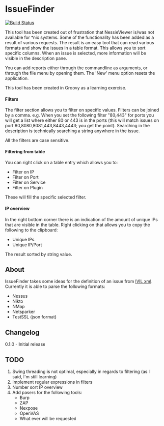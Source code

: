 # IssueFinder
[![Build Status](https://travis-ci.org/vdbaan/issuefinder.svg?branch=masterhttps://travis-ci.org/vdbaan/IssueFinder.svg?branch=master)](https://travis-ci.org/vdbaan/IssueFinder)

This tool has been created out of frustration that NessieViewer is/was not available for *nix systems. 
Some of the functionality has been added as a result of various requests. 
The result is an easy tool that can read various formats and show the issues in a table format. This allows you to
sort specific columns. When an issue is selected, more information will be visible in the description pane.

You can add reports either through the commandline as arguments, or through the file menu by opening them.
The 'New' menu option resets the application.

This tool has been created in Groovy as a learning exercise.  


#### Filters
The filter section allows you to filter on specific values. Filters can be joined by a comma. e.g. When you set 
the following filter "80,443" for ports you will get a list where either 80 or 443 is in the ports 
(this will match issues on port 80,8080,8081,443,8443,4443; you get the point).
Searching in the description is technically searching a string anywhere in the issue.

All the filters are case sensitive.
#### Filtering from table
You can right click on a table entry which allows you to:
- Filter on IP
- Filter on Port
- Filter on Service
- Filter on Plugin

These will fill the specific selected filter.

#### IP overview
In the right bottom corner there is an indication of the amount of unique IPs that are visible in the table. Right
clicking on that allows you to copy the following to the clipboard:
- Unique IPs
- Unique IP/Port

The result sorted by string value.


## About
IssueFinder takes some ideas for the definition of an issue from [IVIL xml](https://github.com/seccubus/ivil). 
Currently it is able to parse the following formats:
  - Nessus
  - Nikto
  - NMap
  - Netsparker
  - TestSSL (json format)

## Changelog
0.1.0 - Initial release

## TODO
1. Swing threading is not optimal, especially in regards to filtering (as I said, I'm still learning)
1. Implement regular expressions in filters
2. Number sort IP overview
2. Add pasers for the following tools:
   - Burp
   - ZAP
   - Nexpose
   - OpenVAS
   - What ever will be requested
